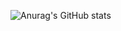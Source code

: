 ![Anurag's GitHub stats](https://github-readme-stats.vercel.app/api?username=offHePaul&theme=github_dark_dimmed&show_icons=true)
